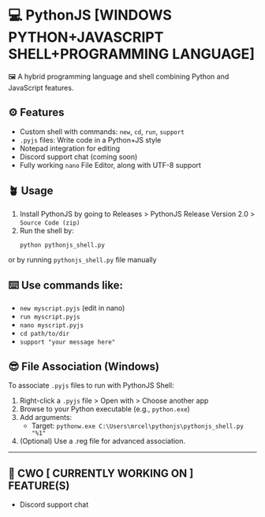 # 💻 PythonJS [WINDOWS PYTHON+JAVASCRIPT SHELL+PROGRAMMING LANGUAGE]

🖼️ A hybrid programming language and shell combining Python and JavaScript features.

## ⚙️ Features
- Custom shell with commands: `new`, `cd`, `run`, `support`
- `.pyjs` files: Write code in a Python+JS style
- Notepad integration for editing
- Discord support chat (coming soon)
- Fully working `nano` File Editor, along with UTF-8 support

## 🪴 Usage
1. Install PythonJS by going to Releases > PythonJS Release Version 2.0 > `Source Code (zip)`
2. Run the shell by:
   ```
   python pythonjs_shell.py
   ```
or by running `pythonjs_shell.py` file manually

## ⌨️ Use commands like:
   - `new myscript.pyjs` (edit in nano)
   - `run myscript.pyjs`
   - `nano myscript.pyjs`
   - `cd path/to/dir`
   - `support "your message here"`

## 😎 File Association (Windows)
To associate `.pyjs` files to run with PythonJS Shell:

1. Right-click a `.pyjs` file > Open with > Choose another app
2. Browse to your Python executable (e.g., `python.exe`)
3. Add arguments:
   - Target: `pythonw.exe C:\Users\mrcel\pythonjs\pythonjs_shell.py "%1"`
4. (Optional) Use a .reg file for advanced association.

---

## 🔨 CWO [ CURRENTLY WORKING ON ] FEATURE(S)
- Discord support chat
